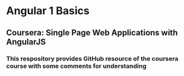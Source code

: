 # Angular 1 Basics 

## Coursera: Single Page Web Applications with AngularJS

### This respository provides GitHub resource of the coursera course with some comments for understanding